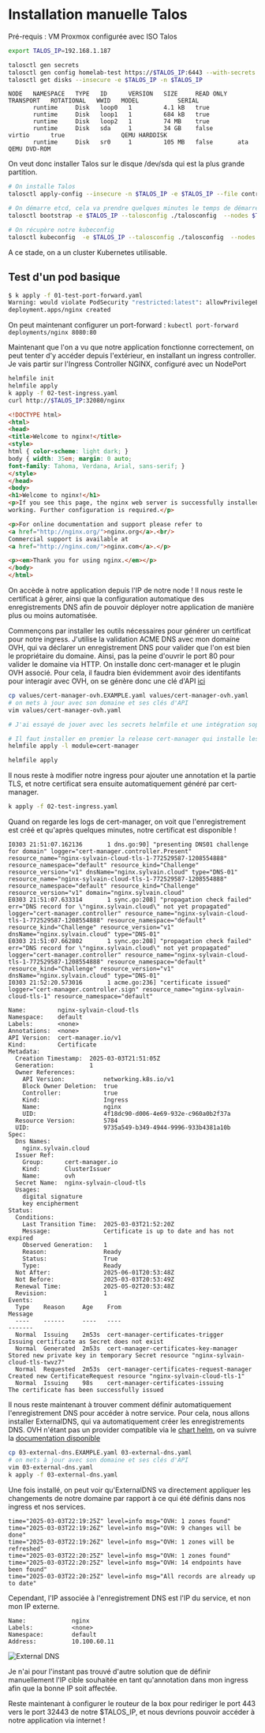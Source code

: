 # Installation manuelle Talos

Pré-requis : VM Proxmox configurée avec ISO Talos

```bash
export TALOS_IP=192.168.1.187

talosctl gen secrets
talosctl gen config homelab-test https://$TALOS_IP:6443 --with-secrets ./secrets.yaml --install-disk /dev/sda --config-patch @talos-patch.yaml --force
talosctl get disks --insecure -e $TALOS_IP -n $TALOS_IP
```

```text
NODE   NAMESPACE   TYPE   ID      VERSION   SIZE     READ ONLY   TRANSPORT   ROTATIONAL   WWID   MODEL           SERIAL
       runtime     Disk   loop0   1         4.1 kB   true
       runtime     Disk   loop1   1         684 kB   true
       runtime     Disk   loop2   1         74 MB    true
       runtime     Disk   sda     1         34 GB    false       virtio      true                QEMU HARDDISK
       runtime     Disk   sr0     1         105 MB   false       ata                             QEMU DVD-ROM
```

On veut donc installer Talos sur le disque /dev/sda qui est la plus grande partition.

```bash
# On installe Talos
talosctl apply-config --insecure -n $TALOS_IP -e $TALOS_IP --file controlplane.yaml

# On démarre etcd, cela va prendre quelques minutes le temps de démarrer tous les composants
talosctl bootstrap -e $TALOS_IP --talosconfig ./talosconfig  --nodes $TALOS_IP

# On récupère notre kubeconfig
talosctl kubeconfig  -e $TALOS_IP --talosconfig ./talosconfig  --nodes $TALOS_IP
```

A ce stade, on a un cluster Kubernetes utilisable.

## Test d'un pod basique

```bash
$ k apply -f 01-test-port-forward.yaml
Warning: would violate PodSecurity "restricted:latest": allowPrivilegeEscalation != false (container "nginx" must set securityContext.allowPrivilegeEscalation=false), unrestricted capabilities (container "nginx" must set securityContext.capabilities.drop=["ALL"]), runAsNonRoot != true (pod or container "nginx" must set securityContext.runAsNonRoot=true), seccompProfile (pod or container "nginx" must set securityContext.seccompProfile.type to "RuntimeDefault" or "Localhost")
deployment.apps/nginx created
```

On peut maintenant configurer un port-forward : `kubectl port-forward deployments/nginx 8080:80`

Maintenant que l'on a vu que notre application fonctionne correctement, on peut tenter d'y accéder depuis l'extérieur, en installant un ingress controller. Je vais partir sur l'Ingress Controller NGINX, configuré avec un NodePort

```bash
helmfile init
helmfile apply
k apply -f 02-test-ingress.yaml
curl http://$TALOS_IP:32080/nginx
```

```html
<!DOCTYPE html>
<html>
<head>
<title>Welcome to nginx!</title>
<style>
html { color-scheme: light dark; }
body { width: 35em; margin: 0 auto;
font-family: Tahoma, Verdana, Arial, sans-serif; }
</style>
</head>
<body>
<h1>Welcome to nginx!</h1>
<p>If you see this page, the nginx web server is successfully installed and
working. Further configuration is required.</p>

<p>For online documentation and support please refer to
<a href="http://nginx.org/">nginx.org</a>.<br/>
Commercial support is available at
<a href="http://nginx.com/">nginx.com</a>.</p>

<p><em>Thank you for using nginx.</em></p>
</body>
</html>
```

On accède à notre application depuis l'IP de notre node ! Il nous reste le certificat à gérer, ainsi que la configuration automatique des enregistrements DNS afin de pouvoir déployer notre application de manière plus ou moins automatisée.

Commençons par installer les outils nécessaires pour générer un certificat pour notre ingress. J'utilise la validation ACME DNS avec mon domaine OVH, qui va déclarer un enregistrement DNS pour valider que l'on est bien le propriétaire du domaine. Ainsi, pas la peine d'ouvrir le port 80 pour valider le domaine via HTTP. On installe donc cert-manager et le plugin OVH associé. Pour cela, il faudra bien évidemment avoir des identifants pour interagir avec OVH, on se génère donc une clé d'API [ici](https://www.ovh.com/auth/api/createToken?GET=/*&POST=/*&PUT=/*&DELETE=/*)

```bash
cp values/cert-manager-ovh.EXAMPLE.yaml values/cert-manager-ovh.yaml
# on mets à jour avec son domaine et ses clés d'API
vim values/cert-manager-ovh.yaml

# J'ai essayé de jouer avec les secrets helmfile et une intégration sops, mais n'arrive pas à merger les values et les secrets correctement, on va donc rester sur un fichier en mode gitignore pour l'instant.

# Il faut installer en premier la release cert-manager qui installe les CRDs utilisés par le deuxième chart.
helmfile apply -l module=cert-manager

helmfile apply

```

Il nous reste à modifier notre ingress pour ajouter une annotation et la partie TLS, et notre certificat sera ensuite automatiquement généré par cert-manager.

```bash
k apply -f 02-test-ingress.yaml
```

Quand on regarde les logs de cert-manager, on voit que l'enregistrement est créé et qu'après quelques minutes, notre certificat est disponible !

```
I0303 21:51:07.162136       1 dns.go:90] "presenting DNS01 challenge for domain" logger="cert-manager.controller.Present" resource_name="nginx-sylvain-cloud-tls-1-772529587-1208554888" resource_namespace="default" resource_kind="Challenge" resource_version="v1" dnsName="nginx.sylvain.cloud" type="DNS-01" resource_name="nginx-sylvain-cloud-tls-1-772529587-1208554888" resource_namespace="default" resource_kind="Challenge" resource_version="v1" domain="nginx.sylvain.cloud"
E0303 21:51:07.633314       1 sync.go:208] "propagation check failed" err="DNS record for \"nginx.sylvain.cloud\" not yet propagated" logger="cert-manager.controller" resource_name="nginx-sylvain-cloud-tls-1-772529587-1208554888" resource_namespace="default" resource_kind="Challenge" resource_version="v1" dnsName="nginx.sylvain.cloud" type="DNS-01"
E0303 21:51:07.662802       1 sync.go:208] "propagation check failed" err="DNS record for \"nginx.sylvain.cloud\" not yet propagated" logger="cert-manager.controller" resource_name="nginx-sylvain-cloud-tls-1-772529587-1208554888" resource_namespace="default" resource_kind="Challenge" resource_version="v1" dnsName="nginx.sylvain.cloud" type="DNS-01"
I0303 21:52:20.573016       1 acme.go:236] "certificate issued" logger="cert-manager.controller.sign" resource_name="nginx-sylvain-cloud-tls-1" resource_namespace="default"
```

```
Name:         nginx-sylvain-cloud-tls
Namespace:    default
Labels:       <none>
Annotations:  <none>
API Version:  cert-manager.io/v1
Kind:         Certificate
Metadata:
  Creation Timestamp:  2025-03-03T21:51:05Z
  Generation:          1
  Owner References:
    API Version:           networking.k8s.io/v1
    Block Owner Deletion:  true
    Controller:            true
    Kind:                  Ingress
    Name:                  nginx
    UID:                   4f18dc90-d006-4e69-932e-c960a0b2f37a
  Resource Version:        5784
  UID:                     9735a549-b349-4944-9996-933b4381a10b
Spec:
  Dns Names:
    nginx.sylvain.cloud
  Issuer Ref:
    Group:      cert-manager.io
    Kind:       ClusterIssuer
    Name:       ovh
  Secret Name:  nginx-sylvain-cloud-tls
  Usages:
    digital signature
    key encipherment
Status:
  Conditions:
    Last Transition Time:  2025-03-03T21:52:20Z
    Message:               Certificate is up to date and has not expired
    Observed Generation:   1
    Reason:                Ready
    Status:                True
    Type:                  Ready
  Not After:               2025-06-01T20:53:48Z
  Not Before:              2025-03-03T20:53:49Z
  Renewal Time:            2025-05-02T20:53:48Z
  Revision:                1
Events:
  Type    Reason     Age    From                                       Message
  ----    ------     ----   ----                                       -------
  Normal  Issuing    2m53s  cert-manager-certificates-trigger          Issuing certificate as Secret does not exist
  Normal  Generated  2m53s  cert-manager-certificates-key-manager      Stored new private key in temporary Secret resource "nginx-sylvain-cloud-tls-twvz7"
  Normal  Requested  2m53s  cert-manager-certificates-request-manager  Created new CertificateRequest resource "nginx-sylvain-cloud-tls-1"
  Normal  Issuing    98s    cert-manager-certificates-issuing          The certificate has been successfully issued
```

Il nous reste maintenant à trouver comment définir automatiquement l'enregistrement DNS pour accéder à notre service. Pour cela, nous allons installer ExternalDNS, qui va automatiquement créer les enregistrements DNS. OVH n'étant pas un provider compatible via le [chart helm](https://github.com/kubernetes-sigs/external-dns/tree/master/charts/external-dns#providers), on va suivre la [documentation disponible](https://github.com/kubernetes-sigs/external-dns/blob/master/docs/tutorials/ovh.md)

```bash
cp 03-external-dns.EXAMPLE.yaml 03-external-dns.yaml
# on mets à jour avec son domaine et ses clés d'API
vim 03-external-dns.yaml
k apply -f 03-external-dns.yaml
```

Une fois installé, on peut voir qu'ExternalDNS va directement appliquer les changements de notre domaine par rapport à ce qui été définis dans nos ingress et nos services.

```
time="2025-03-03T22:19:25Z" level=info msg="OVH: 1 zones found"
time="2025-03-03T22:19:26Z" level=info msg="OVH: 9 changes will be done"
time="2025-03-03T22:19:26Z" level=info msg="OVH: 1 zones will be refreshed"
time="2025-03-03T22:20:25Z" level=info msg="OVH: 1 zones found"
time="2025-03-03T22:20:25Z" level=info msg="OVH: 14 endpoints have been found"
time="2025-03-03T22:20:25Z" level=info msg="All records are already up to date"
```

Cependant, l'IP associée à l'enregistrement DNS est l'IP du service, et non mon IP externe.

```
Name:             nginx
Labels:           <none>
Namespace:        default
Address:          10.100.60.11
```

![External DNS](image.png)

Je n'ai pour l'instant pas trouvé d'autre solution que de définir manuellement l'IP cible souhaitée en tant qu'annotation dans mon ingress afin que la bonne IP soit affectée.

Reste maintenant à configurer le routeur de la box pour rediriger le port 443 vers le port 32443 de notre $TALOS_IP, et nous devrions pouvoir accéder à notre application via internet !
